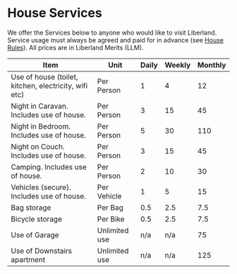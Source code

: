 # House Services

We offer the Services below to anyone who would like to visit Liberland.  Service usage must always be agreed and paid for in advance (see [House Rules](/rules.md)).  All prices are in Liberland Merits (LLM).


|Item|Unit| Daily| Weekly | Monthly|
|---|---|---|---|---|
|Use of house (toilet, kitchen, electricity, wifi etc)|Per Person| 1  |4 | 12 |
|Night in Caravan. Includes use of house.|Per Person|3 | 15 | 45 |
|Night in Bedroom. Includes use of house.|Per Person|5|30|110|
|Night on Couch. Includes use of house.|Per Person|3|15|45|
|Camping. Includes use of house.|Per Person|2|10|30|
|Vehicles (secure). Includes use of house.|Per Vehicle| 1  |5 | 15 |
|Bag storage|Per Bag|0.5|2.5|7.5|
|Bicycle storage|Per Bike|0.5|2.5|7.5|
|Use of Garage|Unlimited use|n/a|n/a|75|
|Use of Downstairs apartment|Unlimited use|n/a|n/a|125|







